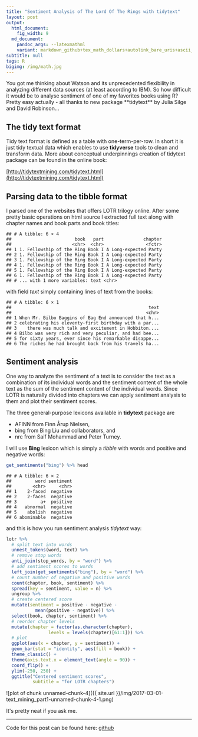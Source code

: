 ```yaml
---
title: "Sentiment Analysis of The Lord Of The Rings with tidytext"
layout: post
output:
  html_document:
    fig_width: 9
  md_document:
    pandoc_args: --latexmathml
    variant: markdown_github+tex_math_dollars+autolink_bare_uris+ascii_identifiers
subtitle: null
tags: R
bigimg: /img/math.jpg
---
```

 

<style id="MathJax_SVG_styles">.MathJax_SVG_Display {text-align: center; margin: 1em 0em; position: relative; display: block!important; text-indent: 0; max-width: none; max-height: none; min-width: 0; min-height: 0; width: 100%}
.MathJax_SVG .MJX-monospace {font-family: monospace}
.MathJax_SVG .MJX-sans-serif {font-family: sans-serif}
.MathJax_SVG {display: inline; font-style: normal; font-weight: normal; line-height: normal; font-size: 100%; font-size-adjust: none; text-indent: 0; text-align: left; text-transform: none; letter-spacing: normal; word-spacing: normal; word-wrap: normal; white-space: nowrap; float: none; direction: ltr; max-width: none; max-height: none; min-width: 0; min-height: 0; border: 0; padding: 0; margin: 0}
.MathJax_SVG * {transition: none; -webkit-transition: none; -moz-transition: none; -ms-transition: none; -o-transition: none}
.mjx-svg-href {fill: blue; stroke: blue}
.MathJax_SVG_LineBox {display: table!important}
.MathJax_SVG_LineBox span {display: table-cell!important; width: 10000em!important; min-width: 0; max-width: none; padding: 0; border: 0; margin: 0}
</style><svg style="display: none;"><defs id="MathJax_SVG_glyphs"></defs></svg>You got me thinking about Watson and its unprecedented flexibility in analyzing different data sources (at least according to IBM). So how difficult it would be to analyse sentiment of one of my favorites books using R? Pretty easy actually - all thanks to new package **tidytext** by Julia Silge and David Robinson...

## The tidy text format

Tidy text format is defined as a table with one-term-per-row. In short it is just tidy textual data which enables to use **tidyverse** tools to clean and transform data. More about conceptual underpinnings creation of tidytext package can be found in the online book:

[http://tidytextmining.com/tidytext.html](http://tidytextmining.com/tidytext.html)

## Parsing data to the tibble format

I parsed one of the websites that offers LOTR trilogy online. After some pretty basic operations on html source I extracted full text along with chapter names and book parts and book titles:


```
## # A tibble: 6 × 4
##                        book   part               chapter
##                       <chr>  <chr>                <fctr>
## 1 1. Fellowship of the Ring Book I A Long-expected Party
## 2 1. Fellowship of the Ring Book I A Long-expected Party
## 3 1. Fellowship of the Ring Book I A Long-expected Party
## 4 1. Fellowship of the Ring Book I A Long-expected Party
## 5 1. Fellowship of the Ring Book I A Long-expected Party
## 6 1. Fellowship of the Ring Book I A Long-expected Party
## # ... with 1 more variables: text <chr>
```

with field *text* simply containing lines of text from the books:


```
## # A tibble: 6 × 1
##                                                    text
##                                                   <chr>
## 1 When Mr. Bilbo Baggins of Bag End announced that h...
## 2 celebrating his eleventy-first birthday with a par...
## 3    there was much talk and excitement in Hobbiton....
## 4 Bilbo was very rich and very peculiar, and had bee...
## 5 for sixty years, ever since his remarkable disappe...
## 6 The riches he had brought back from his travels ha...
```




## Sentiment analysis

One way to analyze the sentiment of a text is to consider the text as a combination of its individual words and the sentiment content of the whole text as the sum of the sentiment content of the individual words. Since LOTR is naturally divided into chapters we can apply sentiment analysis to them and plot their sentiment scores.

The three general-purpose lexicons available in **tidytext** package are

 - AFINN from Finn Årup Nielsen,
 - bing from Bing Liu and collaborators, and
 - nrc from Saif Mohammad and Peter Turney.

I will use **Bing** lexicon which is simply a *tibble* with words and positive and negative words:


```r
get_sentiments("bing") %>% head
```

```
## # A tibble: 6 × 2
##         word sentiment
##        <chr>     <chr>
## 1    2-faced  negative
## 2    2-faces  negative
## 3         a+  positive
## 4   abnormal  negative
## 5    abolish  negative
## 6 abominable  negative
```

and this is how you run sentiment analysis *tidytext* way: 


```r
lotr %>%
  # split text into words
  unnest_tokens(word, text) %>%
  # remove stop words
  anti_join(stop_words, by = "word") %>%
  # add sentiment scores to words
  left_join(get_sentiments("bing"), by = "word") %>%
  # count number of negative and positive words
  count(chapter, book, sentiment) %>%
  spread(key = sentiment, value = n) %>%
  ungroup %>%
  # create centered score
  mutate(sentiment = positive - negative - 
           mean(positive - negative)) %>%
  select(book, chapter, sentiment) %>%
  # reorder chapter levels
  mutate(chapter = factor(as.character(chapter), 
                levels = levels(chapter)[61:1])) %>%
  # plot
  ggplot(aes(x = chapter, y = sentiment)) + 
  geom_bar(stat = "identity", aes(fill = book)) + 
  theme_classic() + 
  theme(axis.text.x = element_text(angle = 90)) + 
  coord_flip() + 
  ylim(-250, 250) +
  ggtitle("Centered sentiment scores", 
          subtitle = "for LOTR chapters")
```

![plot of chunk unnamed-chunk-4]({{ site.url }}/img/2017-03-01-text_mining_part1-unnamed-chunk-4-1.png)

It's pretty neat if you ask me. 

-------------------------------------------

Code for this post can be found here:
[github](https://github.com/jakubglinka/posts/tree/master/text_mining_part1)



